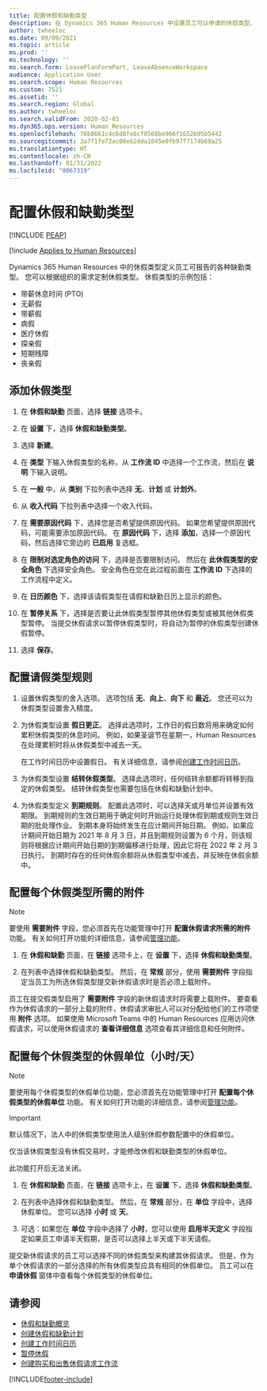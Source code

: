 ```yaml
---
title: 配置休假和缺勤类型
description: 在 Dynamics 365 Human Resources 中设置员工可以申请的休假类型。
author: twheeloc
ms.date: 09/09/2021
ms.topic: article
ms.prod: ''
ms.technology: ''
ms.search.form: LeavePlanFormPart, LeaveAbsenceWorkspace
audience: Application User
ms.search.scope: Human Resources
ms.custom: 7521
ms.assetid: ''
ms.search.region: Global
ms.author: twheeloc
ms.search.validFrom: 2020-02-03
ms.dyn365.ops.version: Human Resources
ms.openlocfilehash: 76b8661c4c6d8fe6cf0568be966f1652b95b5442
ms.sourcegitcommit: 3a7f1fe72ac08e62dda1045e0fb97f7174b69a25
ms.translationtype: HT
ms.contentlocale: zh-CN
ms.lasthandoff: 01/31/2022
ms.locfileid: "8067319"
---
```

# <a name="configure-leave-and-absence-types"></a>配置休假和缺勤类型


[!INCLUDE [PEAP](../includes/peap-2.md)]

[!include [Applies to Human Resources](../includes/applies-to-hr.md)]

Dynamics 365 Human Resources 中的休假类型定义员工可报告的各种缺勤类型。 您可以根据组织的需求定制休假类型。 休假类型的示例包括：

- 带薪休息时间 (PTO)
- 无薪假
- 带薪假
- 病假
- 医疗休假
- 探亲假
- 短期残障
- 丧亲假

## <a name="add-a-leave-type"></a>添加休假类型

1. 在 **休假和缺勤** 页面，选择 **链接** 选项卡。

2. 在 **设置** 下，选择 **休假和缺勤类型**。

3. 选择 **新建**。

4. 在 **类型** 下输入休假类型的名称，从 **工作流 ID** 中选择一个工作流，然后在 **说明** 下输入说明。

5. 在 **一般** 中，从 **类别** 下拉列表中选择 **无**、**计划** 或 **计划外**。

6. 从 **收入代码** 下拉列表中选择一个收入代码。

7. 在 **需要原因代码** 下，选择您是否希望提供原因代码。 如果您希望提供原因代码，可能需要添加原因代码。 在 **原因代码** 下，选择 **添加**，选择一个原因代码，然后选择它旁边的 **已启用** 复选框。

8. 在 **限制对选定角色的访问** 下，选择是否要限制访问。 然后在 **此休假类型的安全角色** 下选择安全角色。 安全角色在您在此过程前面在 **工作流 ID** 下选择的工作流程中定义。

9. 在 **日历颜色** 下，选择该请假类型在请假和缺勤日历上显示的颜色。 

10. 在 **暂停关系** 下，选择是否要让此休假类型暂停其他休假类型或被其他休假类型暂停。 当提交休假请求以暂停休假类型时，将自动为暂停的休假类型创建休假暂停。 

10. 选择 **保存**。

## <a name="configure-leave-type-rules"></a>配置请假类型规则

1. 设置休假类型的舍入选项。 选项包括 **无**、**向上**、**向下** 和 **最近**。 您还可以为休假类型设置舍入精度。

2. 为休假类型设置 **假日更正**。 选择此选项时，工作日的假日数将用来确定如何累积休假类型的休息时间。 例如，如果圣诞节在星期一，Human Resources 在处理累积时将从休假类型中减去一天。

   在工作时间日历中设置假日。 有关详细信息，请参阅[创建工作时间日历](hr-leave-and-absence-working-time-calendar.md)。
   
 3. 为休假类型设置 **结转休假类型**。 选择此选项时，任何结转余额都将转移到指定的休假类型。 结转休假类型也需要包括在休假和缺勤计划中。 
 
4. 为休假类型定义 **到期规则**。 配置此选项时，可以选择天或月单位并设置有效期限。 到期规则的生效日期用于确定何时开始运行处理休假到期或规则生效日期的批处理作业。 到期本身将始终发生在应计期间开始日期。 例如，如果应计期间开始日期为 2021 年 8 月 3 日，并且到期规则设置为 6 个月，则该规则将根据应计期间开始日期的到期偏移进行处理，因此它将在 2022 年 2 月 3 日执行。 到期时存在的任何休假余额将从休假类型中减去，并反映在休假余额中。
 
## <a name="configure-the-required-attachment-per-leave-type"></a>配置每个休假类型所需的附件

> [!NOTE]
> 要使用 **需要附件** 字段，您必须首先在功能管理中打开 **配置休假请求所需的附件** 功能。 有关如何打开功能的详细信息，请参阅[管理功能](hr-admin-manage-features.md)。

1. 在 **休假和缺勤** 页面，在 **链接** 选项卡上，在 **设置** 下，选择 **休假和缺勤类型**。

2. 在列表中选择休假和缺勤类型。 然后，在 **常规** 部分，使用 **需要附件** 字段指定当员工为所选休假类型提交新休假请求时是否必须上载附件。 

员工在提交假类型启用了 **需要附件** 字段的新休假请求时将需要上载附件。 要查看作为休假请求的一部分上载的附件，休假请求审批人可以对分配给他们的工作项使用 **附件** 选项。 如果使用 Microsoft Teams 中的 Human Resources 应用访问休假请求，可以使用休假请求的 **查看详细信息** 选项查看其详细信息和任何附件。

## <a name="configure-leave-units-hoursdays-per-leave-type"></a>配置每个休假类型的休假单位（小时/天）

> [!NOTE]
> 要使用每个休假类型的休假单位功能，您必须首先在功能管理中打开 **配置每个休假类型的休假单位** 功能。 有关如何打开功能的详细信息，请参阅[管理功能](hr-admin-manage-features.md)。

> [!IMPORTANT]
> 默认情况下，法人中的休假类型使用法人级别休假参数配置中的休假单位。
> 
> 仅当该休假类型没有休假交易时，才能修改休假和缺勤类型的休假单位。
> 
> 此功能打开后无法关闭。

1. 在 **休假和缺勤** 页面，在 **链接** 选项卡上，在 **设置** 下，选择 **休假和缺勤类型**。

2. 在列表中选择休假和缺勤类型。 然后，在 **常规** 部分，在 **单位** 字段中，选择休假单位。 您可以选择 **小时** 或 **天**。

3. 可选：如果您在 **单位** 字段中选择了 **小时**，您可以使用 **启用半天定义** 字段指定如果员工申请半天假期，是否可以选择上半天或下半天请假。

提交新休假请求的员工可以选择不同的休假类型来构建其休假请求。 但是，作为单个休假请求的一部分选择的所有休假类型应具有相同的休假单位。 员工可以在 **申请休假** 窗体中查看每个休假类型的休假单位。

## <a name="see-also"></a>请参阅

- [休假和缺勤概览](hr-leave-and-absence-overview.md)
- [创建休假和缺勤计划](hr-leave-and-absence-plans.md)
- [创建工作时间日历](hr-leave-and-absence-working-time-calendar.md)
- [暂停休假](hr-leave-and-absence-suspend-leave.md)
- [创建购买和出售休假请求工作流](hr-leave-and-absence-buy-sell-workflow.md)



[!INCLUDE[footer-include](../includes/footer-banner.md)]
